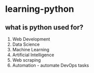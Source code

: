 # learning-python

## what is python used for?
1. Web Development
2. Data Science
3. Machine Learning
4. Artificial Intelligence
5. Web scraping
6. Automation - automate DevOps tasks